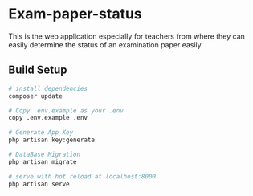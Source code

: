 # Exam-paper-status
This is the web application especially for teachers from where they can easily determine the status of an examination paper easily.


## Build Setup

``` bash
# install dependencies
composer update

# Copy .env.example as your .env
copy .env.example .env

# Generate App Key
php artisan key:generate

# DataBase Migration
php artisan migrate

# serve with hot reload at localhost:8000
php artisan serve

```
